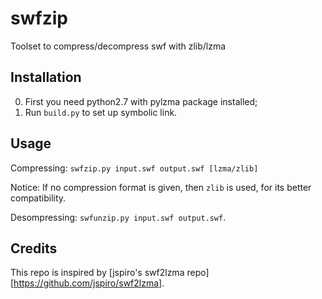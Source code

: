# swfzip

Toolset to compress/decompress swf with zlib/lzma

## Installation

0. First you need python2.7 with pylzma package installed;
0. Run `build.py` to set up symbolic link.

## Usage

Compressing: `swfzip.py input.swf output.swf [lzma/zlib]`

Notice: If no compression format is given, then `zlib` is used, for its better compatibility.

Desompressing: `swfunzip.py input.swf output.swf`.

## Credits

This repo is inspired by [jspiro's swf2lzma repo][https://github.com/jspiro/swf2lzma].